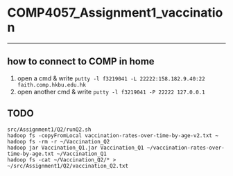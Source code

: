 # COMP4057_Assignment1_vaccination

---
## how to connect to COMP in home
1. open a cmd & write `putty -l f3219041 -L 22222:158.182.9.40:22 faith.comp.hkbu.edu.hk`
2. open another cmd & write `putty -l f3219041 -P 22222 127.0.0.1`

## TODO
```
src/Assignment1/Q2/runQ2.sh
hadoop fs -copyFromLocal vaccination-rates-over-time-by-age-v2.txt ~
hadoop fs -rm -r ~/Vaccination_Q2
hadoop jar Vaccination_Q1.jar Vaccination_Q1 ~/vaccination-rates-over-time-by-age.txt ~/Vaccination_Q1
hadoop fs -cat ~/Vaccination_Q2/* > ~/src/Assignment1/Q2/vaccination_Q2.txt
```